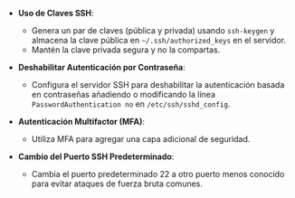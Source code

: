 - **Uso de Claves SSH**:
    
    - Genera un par de claves (pública y privada) usando `ssh-keygen` y almacena la clave pública en `~/.ssh/authorized_keys` en el servidor.
    - Mantén la clave privada segura y no la compartas.
- **Deshabilitar Autenticación por Contraseña**:
    
    - Configura el servidor SSH para deshabilitar la autenticación basada en contraseñas añadiendo o modificando la línea `PasswordAuthentication no` en `/etc/ssh/sshd_config`.
- **Autenticación Multifactor (MFA)**:
    
    - Utiliza MFA para agregar una capa adicional de seguridad.
- **Cambio del Puerto SSH Predeterminado**:
    
    - Cambia el puerto predeterminado 22 a otro puerto menos conocido para evitar ataques de fuerza bruta comunes.